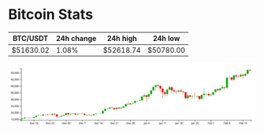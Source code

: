 # Bitcoin Stats

BTC/USDT|24h change|24h high|24h low|
|---|---|---|---|
|$51630.02|1.08%|$52618.74|$50780.00|

<img src="./chart.svg">
